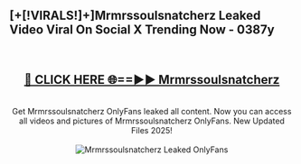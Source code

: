 <h2>[+[!VIRALS!]+]Mrmrssoulsnatcherz Leaked Video Viral On Social X Trending Now - 0387y</h2>
<br>
<div align="center">
<h2><a href="https://libra.edu.pl?Mrmrssoulsnatcherz" rel="nofollow">🔴 CLICK HERE 🌐==►► Mrmrssoulsnatcherz</a></h2>
<br>
Get Mrmrssoulsnatcherz OnlyFans leaked all content. Now you can access all videos and pictures of Mrmrssoulsnatcherz OnlyFans. New Updated Files 2025!
<br>
<br>
<a href="https://libra.edu.pl?Mrmrssoulsnatcherz" rel="nofollow" data-target="animated-image.originalLink"><img src="https://i.ibb.co.com/WyWwxjT/player-gif2.gif" alt="Mrmrssoulsnatcherz Leaked OnlyFans" style="max-width: 100%; display: inline-block;" data-target="animated-image.originalImage"></a>
</div>
<br>
